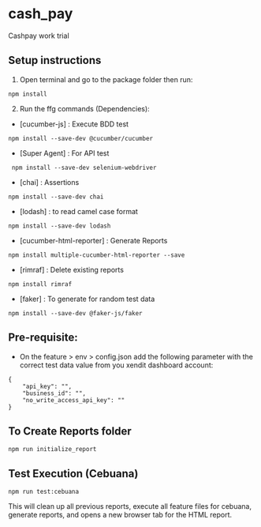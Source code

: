 # cash_pay
 Cashpay work trial
 
 ## Setup instructions
1. Open terminal and go to the package folder then run:
```
npm install
```
2. Run the ffg commands (Dependencies):

- [cucumber-js] : Execute BDD test
``` 
npm install --save-dev @cucumber/cucumber
``` 
- [Super Agent] : For API test
``` 
 npm install --save-dev selenium-webdriver
``` 
- [chai] : Assertions
``` 
npm install --save-dev chai
``` 
- [lodash] : to read camel case format
``` 
npm install --save-dev lodash
``` 
- [cucumber-html-reporter] : Generate Reports
``` 
npm install multiple-cucumber-html-reporter --save
``` 
- [rimraf] : Delete existing reports
``` 
npm install rimraf
``` 
- [faker] : To generate for random test data
``` 
npm install --save-dev @faker-js/faker
``` 

## Pre-requisite:
- On the feature > env > config.json add the following parameter with the correct test data value from you xendit dashboard account:
``` 
{    
    "api_key": "",
    "business_id": "", 
    "no_write_access_api_key": ""
}
``` 

## To Create Reports folder
```
npm run initialize_report
```

## Test Execution (Cebuana)
```
npm run test:cebuana
```

This will clean up all previous reports, execute all feature files for cebuana, generate reports, and opens a new browser tab for the HTML report.

